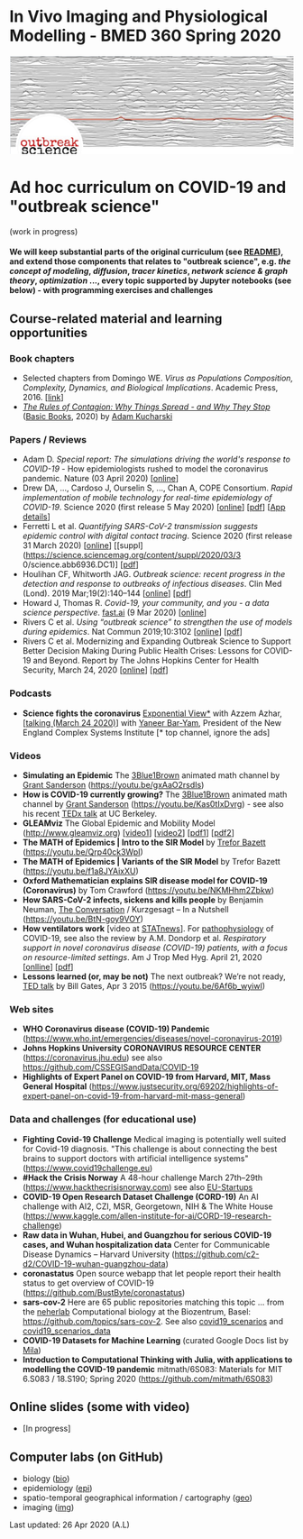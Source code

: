 # In Vivo Imaging and Physiological Modelling - BMED 360 Spring 2020


![BMED360 outbreak_science_image](./assets/outbreak-science-logo.png)


# Ad hoc curriculum on COVID-19 and "outbreak science"
(work in progress)

#### We will keep substantial parts of the original curriculum (see [README](../README.md)), and extend those components that relates to "outbreak science", e.g. _the concept of modeling_, _diffusion_, _tracer kinetics_, _network science & graph theory_, _optimization_ ..., every topic supported by Jupyter notebooks (see below) - with programming exercises and challenges

## Course-related material and learning opportunities

  ### Book chapters
   - Selected chapters from Domingo WE. _Virus as Populations Composition, Complexity, Dynamics, and Biological Implications_. Academic Press, 2016. [[link](https://www.sciencedirect.com/book/9780128008379/virus-as-populations)]
   - [ _The Rules of Contagion: Why Things Spread - and Why They Stop_](http://kucharski.io/books) ([Basic Books](https://www.basicbooks.com/titles/adam-kucharski/the-rules-of-contagion/9781541674318), 2020) by [Adam Kucharski](https://www.lshtm.ac.uk/aboutus/people/kucharski.adam)
  
  ### Papers / Reviews
  - Adam D. _Special report: The simulations driving the world's response to COVID-19_ - How epidemiologists rushed to model the coronavirus pandemic. Nature (03 April 2020) [[online](https://www.nature.com/articles/d41586-020-01003-6)]
  - Drew DA, ..., Cardoso J, Ourselin S, ..., Chan A, COPE Consortium. _Rapid implementation of mobile technology for real-time epidemiology of COVID-19_. Science 2020 (first release 5 May 2020) [[online](https://science.sciencemag.org/content/early/2020/05/05/science.abc0473.full)] [[pdf](https://science.sciencemag.org/content/early/2020/05/05/science.abc0473/tab-pdf)] [[App details](https://science.sciencemag.org/content/sci/suppl/2020/05/04/science.abc0473.DC1/abc0473_Drew_SM.pdf)]
  - Ferretti L et al. _Quantifying SARS-CoV-2 transmission suggests epidemic control with digital contact tracing_. Science 2020 (first release 31 March 2020) [[online](https://science.sciencemag.org/content/early/2020/03/30/science.abb6936)] [[suppl](https://science.sciencemag.org/content/suppl/2020/03/3
0/science.abb6936.DC1)] [[pdf](https://science.sciencemag.org/content/early/2020/03/30/science.abb6936/tab-pdf)]
  - Houlihan CF, Whitworth JAG. _Outbreak science: recent progress in the detection and response to outbreaks of infectious diseases_. Clin Med (Lond). 2019 Mar;19(2):140–144  [[online](https://www.rcpjournals.org/content/clinmedicine/19/2/140)] [[pdf](https://www.rcpjournals.org/content/clinmedicine/19/2/140.full.pdf?download=true)]
  - Howard J, Thomas R. _Covid-19, your community, and you - a data science perspective_. [fast.ai](https://www.fast.ai) (9 Mar 2020) [[online](https://www.fast.ai/2020/03/09/coronavirus)]
  - Rivers C et al. _Using “outbreak science” to strengthen the use of models during epidemics_. Nat Commun 2019;10:3102 [[online](https://www.nature.com/articles/s41467-019-11067-2)] [[pdf](https://www.nature.com/articles/s41467-019-11067-2.pdf)]
  - Rivers C et al. Modernizing and Expanding Outbreak Science to Support Better Decision Making During Public Health Crises: Lessons for COVID-19 and Beyond. Report by The Johns Hopkins Center for Health Security, March 24, 2020 [[online](http://www.centerforhealthsecurity.org/our-work/publications/2020/modernizing-and-expanding-outbreak-science-to-support-better-decision-making-during-public-health-crises)] [[pdf](http://www.centerforhealthsecurity.org/our-work/pubs_archive/pubs-pdfs/2020/200324-outbreak-science.pdf)]

  ### Podcasts
  - **Science fights the coronavirus** [Exponential View*](https://www.exponentialview.co) with Azzem Azhar, [[talking (March 24 2020)](https://pca.st/episode/e069c865-d86d-4804-b5a8-7c75f7389d31)] with [Yaneer Bar-Yam](https://en.wikipedia.org/wiki/Yaneer_Bar-Yam), President of the New England Complex Systems Institute [* top channel, ignore the ads]
  
  ### Videos
  - **Simulating an Epidemic** The [3Blue1Brown](https://www.3blue1brown.com) animated math channel by [Grant Sanderson](https://en.m.wikipedia.org/wiki/3Blue1Brown)   (https://youtu.be/gxAaO2rsdIs)
  - **How is COVID-19 currently growing?** The [3Blue1Brown](https://www.3blue1brown.com) animated math channel by [Grant Sanderson](https://en.m.wikipedia.org/wiki/3Blue1Brown)   (https://youtu.be/Kas0tIxDvrg) -  see also his recent [TEDx talk](https://youtu.be/s_L-fp8gDzY) at UC Berkeley.
  - **GLEAMviz** The Global Epidemic and Mobility Model (http://www.gleamviz.org) [[video1](http://www.gleamviz.org/wp-content/themes/gleamviz-v3/banners/vision_940px_1024kbps.mp4)] [[video2](http://www.gleamviz.org/media/movies/map-demo-600-1500.mp4)] [[pdf1](http://prac.im.pwr.wroc.pl/~szwabin/assets/diff/8.pdf)] [[pdf2](http://prac.im.pwr.wroc.pl/~szwabin/assets/diff/9.pdf)]
  - **The MATH of Epidemics | Intro to the SIR Model** by [Trefor Bazett](https://www.uvic.ca/science/math-statistics/people/home/faculty/bazett_trefor.php) (https://youtu.be/Qrp40ck3WpI)
  - **The MATH of Epidemics | Variants of the SIR Model** by Trefor Bazett (https://youtu.be/f1a8JYAixXU)
  - **Oxford Mathematician explains SIR disease model for COVID-19 (Coronavirus)** by Tom Crawford (https://youtu.be/NKMHhm2Zbkw)
  - **How SARS-CoV-2 infects, sickens and kills people** by Benjamin Neuman, [The Conversation](https://theconversation.com/what-the-coronavirus-does-to-your-body-that-makes-it-so-deadly-133856) / Kurzgesagt – In a Nutshell (https://youtu.be/BtN-goy9VOY)
  - **How ventilators work** [video at [STATnews](https://www.statnews.com/2020/04/21/coronavirus-analysis-recommends-less-reliance-on-ventilators/?jwsource)]. For [pathophysiology](https://en.wikipedia.org/wiki/Pathophysiology) of COVID-19, see also the review by A.M. Dondorp et al. _Respiratory support in novel coronavirus disease (COVID-19) patients, with a focus on resource-limited settings_. Am J Trop Med Hyg.  April 21, 2020   [[onlline](https://www.ajtmh.org/content/journals/10.4269/ajtmh.20-0283)] [[pdf](https://www.ajtmh.org/deliver/fulltext/10.4269/ajtmh.20-0283/tpmd200283.pdf?itemId=%2Fcontent%2Fjournals%2F10.4269%2Fajtmh.20-0283&mimeType=pdf&containerItemId=content/astmh)]
  - **Lessons learned (or, may be not)** The next outbreak? We’re not ready, [TED talk](https://www.ted.com) by Bill Gates, Apr 3 2015 (https://youtu.be/6Af6b_wyiwI)
  
  ### Web sites
   - **WHO Coronavirus disease (COVID-19) Pandemic** (https://www.who.int/emergencies/diseases/novel-coronavirus-2019)
   - **Johns Hopkins University CORONAVIRUS RESOURCE CENTER** (https://coronavirus.jhu.edu) see also https://github.com/CSSEGISandData/COVID-19
   - **Highlights of Expert Panel on COVID-19 from Harvard, MIT, Mass General Hospital** (https://www.justsecurity.org/69202/highlights-of-expert-panel-on-covid-19-from-harvard-mit-mass-general)
  
  ### Data and challenges (for educational use)
   - **Fighting Covid-19 Challenge** Medical imaging is potentially well suited for Covid-19 diagnosis. "This challenge is about connecting the best brains to support doctors with artificial intelligence systems" (https://www.covid19challenge.eu)
   - **#Hack the Crisis Norway** A 48-hour challenge March 27th–29th (https://www.hackthecrisisnorway.com) see also [EU-Startups](https://www.eu-startups.com/2020/03/apply-by-midnight-tonight-to-join-the-online-covid-19-hackathon-run-by-the-norweigan-tech-community)
   - **COVID-19 Open Research Dataset Challenge (CORD-19)** An AI challenge with AI2, CZI, MSR, Georgetown, NIH & The White House (https://www.kaggle.com/allen-institute-for-ai/CORD-19-research-challenge)
   - **Raw data in Wuhan, Hubei, and Guangzhou for serious COVID-19 cases, and Wuhan hospitalization data** Center for Communicable Disease Dynamics – Harvard University (https://github.com/c2-d2/COVID-19-wuhan-guangzhou-data)
   - **coronastatus** Open source webapp that let people report their health status to get overview of COVID-19 (https://github.com/BustByte/coronastatus)
   - **sars-cov-2** Here are 65 public repositories matching this topic ... from the [neherlab](https://neherlab.org)
Computational biology at the Biozentrum, Basel: https://github.com/topics/sars-cov-2. See also [covid19_scenarios](https://github.com/neherlab/covid19_scenarios) and [covid19_scenarios_data](https://github.com/neherlab/covid19_scenarios_data)
   - **COVID-19 Datasets for Machine Learning** (curated Google Docs list by [Mila](https://docs.google.com/document/d/1Wkvbf2t2Da87NtNvMJf_PRqv9zLHyqqtRitBIGGKKNM/edit#))
   - **Introduction to Computational Thinking with Julia, with applications to modelling the COVID-19 pandemic** mitmath/6S083: Materials for MIT 6.S083 / 18.S190; Spring 2020 (https://github.com/mitmath/6S083)
 

## Online slides (some with video)

 - [In progress]

## Computer labs (on GitHub)
 - biology ([bio](./bio/README_bio.md))
 - epidemiology ([epi](./epi/README_epi.md))
 - spatio-temporal geographical information / cartography ([geo](./geo/README_geo.md))
 - imaging ([img](./img/README_img.md))<br>


Last updated: 26 Apr 2020 (A.L)
